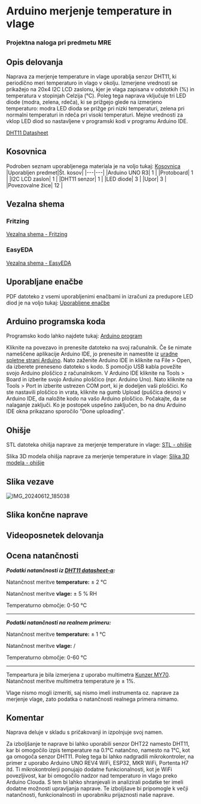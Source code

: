 # Arduino merjenje temperature in vlage
### Projektna naloga pri predmetu MRE


## Opis delovanja

Naprava za merjenje temperature in vlage uporablja senzor DHT11, ki periodično meri temperaturo in vlago v okolju. Izmerjene vrednosti se prikažejo na 20x4 I2C LCD zaslonu, kjer je vlaga zapisana v odstotkih (%) in temperatura v stopinjah Celzija (°C). Poleg tega naprava vključuje tri LED diode (modra, zelena, rdeča), ki se prižgejo glede na izmerjeno temperaturo: modra LED dioda se prižge pri nizki temperaturi, zelena pri normalni temperaturi in rdeča pri visoki temperaturi. Mejne vrednosti za vklop LED diod so nastavljene v programski kodi v programu Arduino IDE.

[DHT11 Datasheet](https://www.mouser.com/datasheet/2/758/DHT11-Technical-Data-Sheet-Translated-Version-1143054.pdf)

## Kosovnica 

Podroben seznam uporabljenega materiala je na voljo tukaj: [Kosovnica](kosovnica.xlsx)
|Uporabljen predmet|Št. kosov|
|---|---|
|Arduino UNO R3|   1   |
|Protoboard|   1   |
|I2C LCD zaslon|   1   |
|DHT11 senzor|   1   |
|LED diode|   3   |
|Upor|   3   |
|Povezovalne žice|   12   |

## Vezalna shema
### Fritzing
[Vezalna shema - Fritzing](vezalna_shema_Fritzing.png)

### EasyEDA

[Vezalna shema - EasyEDA](vezalna_shema_EasyEDA.png)

## Uporabljane enačbe

PDF datoteko z vsemi uporabljenimi enačbami in izračuni za predupore LED diod je na voljo tukaj: [Uporabljene enačbe](enacbe_predupori.pdf)

## Arduino programska koda

Programsko kodo lahko najdete tukaj: [Arduino program](MRE_merjenje_temperature_vlage.ino)


Kliknite na povezavo in prenesite datoteko na svoj računalnik. Če še nimate nameščene aplikacije Arduino IDE, jo prenesite in namestite iz [uradne spletne strani Arduino](https://www.arduino.cc/en/software). Nato zaženite Arduino IDE in kliknite na File > Open, da izberete preneseno datoteko s kodo. S pomočjo USB kabla povežite svojo Arduino ploščico z računalnikom. V Arduino IDE kliknite na Tools > Board in izberite svojo Arduino ploščico (npr. Arduino Uno). Nato kliknite na Tools > Port in izberite ustrezen COM port, ki je dodeljen vaši ploščici. Ko ste nastavili ploščico in vrata, kliknite na gumb Upload (puščica desno) v Arduino IDE, da naložite kodo na vašo Arduino ploščico. Počakajte, da se nalaganje zaključi. Ko je postopek uspešno zaključen, bo na dnu Arduino IDE okna prikazano sporočilo "Done uploading".

## Ohišje 

STL datoteka ohišja naprave za merjenje temperature in vlage: [STL - ohišje](ohisje_naprava_temperatura_vlaga.stl)


Slika 3D modela ohišja naprave za merjenje temperature in vlage: [Slika 3D modela - ohišje](ohisje_naprava_temperatura_vlaga.png)

## Slika vezave
![IMG_20240612_185038](https://github.com/TinKos/merjenje-temperature-in-vlage/assets/171680852/6418ea62-5ba8-408b-8c4d-2e2b0602fe2c)

## Slika končne naprave


## Videoposnetek delovanja

## Ocena natančnosti
__*Podatki natančnosti iz [DHT11 datasheet-a](DHT11_Datasheet.pdf):*__


Natančnost meritve **temperature:** ± 2 °C


Natančnost meritve **vlage:** ± 5 % RH


Temperaturno območje: 0-50 °C

--------------------------------------------------------------

__*Podatki natančnosti na realnem primeru:*__


Natančnost meritve **temperature:** ± 1 °C


Natančnost meritve **vlage:** / 


Temperaturno območje: 0-60 °C

--------------------------------------------------------------


Tempeartura je bila izmerjena z uporabo multimetra [Kunzer MY70](MY70_Datasheet.pdf). Natančnost meritve multimetra temperature je ± 1%.


Vlage nismo mogli izmeriti, saj nismo imeli instrumenta oz. naprave za merjenje vlage, zato podatka o natančnosti realnega primera nimamo.


## Komentar
Naprava deluje v skladu s pričakovanji in izpolnjuje svoj namen.

Za izboljšanje te naprave bi lahko uporabili senzor DHT22 namesto DHT11, kar bi omogočilo izpis temperature na 0.1°C natančno, namesto na 1°C, kot ga omogoča senzor DHT11. Poleg tega bi lahko nadgradili mikrokontroler, na primer z uporabo Arduino UNO REV4 WiFi, ESP32, MKR WiFi, Portenta H7 itd. Ti mikrokontrolerji ponujajo dodatne funkcionalnosti, kot je WiFi povezljivost, kar bi omogočilo nadzor nad temperaturo in vlago preko Arduino Clouda. S tem bi lahko shranjevali in analizirali podatke ter imeli dodatne možnosti upravljanja naprave. Te izboljšave bi pripomogle k večji natančnosti, funkcionalnosti in uporabniku prijaznosti naše naprave.






